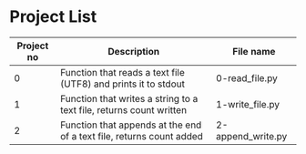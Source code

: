 # Project List

| Project no | Description                                                          | File name         |
| ---------- | -------------------------------------------------------------------- | ----------------- |
| 0          | Function that reads a text file (UTF8) and prints it to stdout       | 0-read_file.py    |
| 1          | Function that writes a string to a text file, returns count written  | 1-write_file.py   |
| 2          | Function that appends at the end of a text file, returns count added | 2-append_write.py |
